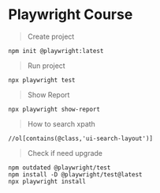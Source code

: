 # Playwright Course


> Create project 

`npm init @playwright:latest`

> Run project 

`npx playwright test`

> Show Report 

`npx playwright show-report`

> How to search xpath

```//ol[contains(@class,'ui-search-layout')]```

> Check if need upgrade

```
npm outdated @playwright/test
npm install -D @playwright/test@latest
npx playwright install 
```